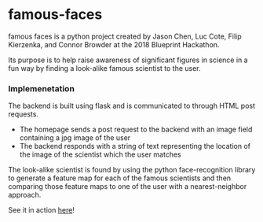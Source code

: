 # famous-faces

famous faces is a python project created by Jason Chen, Luc Cote, Filip Kierzenka, and Connor Browder at the 2018 Blueprint Hackathon.

Its purpose is to help raise awareness of significant figures in science in a fun way by finding a look-alike famous scientist to the user.

### Implemenetation
The backend is built using flask and is communicated to through HTML post requests.
- The homepage sends a post request to the backend with an image field containing a jpg image of the user
- The backend responds with a string of text representing the location of the image of the scientist which the user matches

The look-alike scientist is found by using the python face-recognition library to generate a feature map for each of the famous scientists and then comparing those feature maps to one of the user with a nearest-neighbor approach.

See it in action [here](https://famousfaces.herokuapp.com/)!
